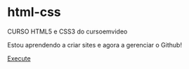 # html-css
 CURSO HTML5 e CSS3 do cursoemvideo

 Estou aprendendo a criar sites e agora a gerenciar o Github!

 <a href="https://arthurpx-dev.github.io/html-css/exercicios/ex002/index.html">Execute</a>
